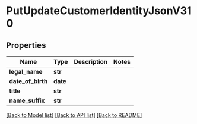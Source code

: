 # PutUpdateCustomerIdentityJsonV310

## Properties
Name | Type | Description | Notes
------------ | ------------- | ------------- | -------------
**legal_name** | **str** |  | 
**date_of_birth** | **date** |  | 
**title** | **str** |  | 
**name_suffix** | **str** |  | 

[[Back to Model list]](../README.md#documentation-for-models) [[Back to API list]](../README.md#documentation-for-api-endpoints) [[Back to README]](../README.md)



